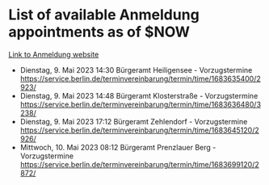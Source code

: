 # List of available Anmeldung appointments as of $NOW
[Link to Anmeldung website](https://service.berlin.de/terminvereinbarung/termin/tag.php?termin=1&anliegen[]=120686&dienstleisterlist=122210,122217,327316,122219,327312,122227,327314,122231,327346,122243,327348,122254,122252,329742,122260,329745,122262,329748,122271,327278,122273,327274,122277,327276,330436,122280,327294,122282,327290,122284,327292,122291,327270,122285,327266,122286,327264,122296,327268,150230,329760,122297,327286,122294,327284,122312,329763,122314,329775,122304,327330,122311,327334,122309,327332,317869,122281,327352,122279,329772,122283,122276,327324,122274,327326,122267,329766,122246,327318,122251,327320,122257,327322,122208,327298,122226,327300&herkunft=http%3A%2F%2Fservice.berlin.de%2Fdienstleistung%2F120686%2F)
- Dienstag, 9. Mai 2023 14:30 Bürgeramt Heiligensee - Vorzugstermine https://service.berlin.de/terminvereinbarung/termin/time/1683635400/2923/
- Dienstag, 9. Mai 2023 14:48 Bürgeramt Klosterstraße - Vorzugstermine https://service.berlin.de/terminvereinbarung/termin/time/1683636480/3238/
- Dienstag, 9. Mai 2023 17:12 Bürgeramt Zehlendorf - Vorzugstermine https://service.berlin.de/terminvereinbarung/termin/time/1683645120/2926/
- Mittwoch, 10. Mai 2023 08:12 Bürgeramt Prenzlauer Berg - Vorzugstermine https://service.berlin.de/terminvereinbarung/termin/time/1683699120/2872/
